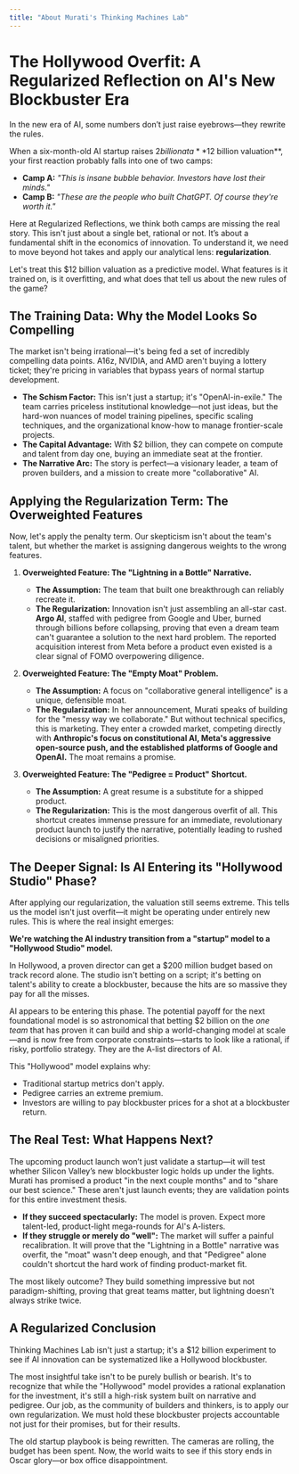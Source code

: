 ```yaml
---
title: "About Murati's Thinking Machines Lab"
---
```


# The Hollywood Overfit: A Regularized Reflection on AI's New Blockbuster Era

In the new era of AI, some numbers don’t just raise eyebrows—they rewrite the rules.

When a six-month-old AI startup raises $2 billion at a **$12 billion valuation**, your first reaction probably falls into one of two camps:

* **Camp A:** *"This is insane bubble behavior. Investors have lost their minds."*
* **Camp B:** *"These are the people who built ChatGPT. Of course they're worth it."*

Here at Regularized Reflections, we think both camps are missing the real story. This isn't just about a single bet, rational or not. It’s about a fundamental shift in the economics of innovation. To understand it, we need to move beyond hot takes and apply our analytical lens: **regularization**.

Let's treat this $12 billion valuation as a predictive model. What features is it trained on, is it overfitting, and what does that tell us about the new rules of the game?

## The Training Data: Why the Model Looks So Compelling

The market isn't being irrational—it's being fed a set of incredibly compelling data points. A16z, NVIDIA, and AMD aren't buying a lottery ticket; they're pricing in variables that bypass years of normal startup development.

* **The Schism Factor:** This isn't just a startup; it's "OpenAI-in-exile." The team carries priceless institutional knowledge—not just ideas, but the hard-won nuances of model training pipelines, specific scaling techniques, and the organizational know-how to manage frontier-scale projects.
* **The Capital Advantage:** With $2 billion, they can compete on compute and talent from day one, buying an immediate seat at the frontier.
* **The Narrative Arc:** The story is perfect—a visionary leader, a team of proven builders, and a mission to create more "collaborative" AI.

## Applying the Regularization Term: The Overweighted Features

Now, let's apply the penalty term. Our skepticism isn't about the team's talent, but whether the market is assigning dangerous weights to the wrong features.

1.  **Overweighted Feature: The "Lightning in a Bottle" Narrative.**
    * **The Assumption:** The team that built one breakthrough can reliably recreate it.
    * **The Regularization:** Innovation isn't just assembling an all-star cast. **Argo AI**, staffed with pedigree from Google and Uber, burned through billions before collapsing, proving that even a dream team can't guarantee a solution to the next hard problem. The reported acquisition interest from Meta before a product even existed is a clear signal of FOMO overpowering diligence.

2.  **Overweighted Feature: The "Empty Moat" Problem.**
    * **The Assumption:** A focus on "collaborative general intelligence" is a unique, defensible moat.
    * **The Regularization:** In her announcement, Murati speaks of building for the "messy way we collaborate." But without technical specifics, this is marketing. They enter a crowded market, competing directly with **Anthropic's focus on constitutional AI, Meta's aggressive open-source push, and the established platforms of Google and OpenAI.** The moat remains a promise.

3.  **Overweighted Feature: The "Pedigree = Product" Shortcut.**
    * **The Assumption:** A great resume is a substitute for a shipped product.
    * **The Regularization:** This is the most dangerous overfit of all. This shortcut creates immense pressure for an immediate, revolutionary product launch to justify the narrative, potentially leading to rushed decisions or misaligned priorities.

## The Deeper Signal: Is AI Entering its "Hollywood Studio" Phase?

After applying our regularization, the valuation still seems extreme. This tells us the model isn't just overfit—it might be operating under entirely new rules. This is where the real insight emerges:

**We're watching the AI industry transition from a "startup" model to a "Hollywood Studio" model.**

In Hollywood, a proven director can get a $200 million budget based on track record alone. The studio isn't betting on a script; it's betting on talent's ability to create a blockbuster, because the hits are so massive they pay for all the misses.

AI appears to be entering this phase. The potential payoff for the next foundational model is so astronomical that betting $2 billion on the *one team* that has proven it can build and ship a world-changing model at scale—and is now free from corporate constraints—starts to look like a rational, if risky, portfolio strategy. They are the A-list directors of AI.

This "Hollywood" model explains why:
* Traditional startup metrics don't apply.
* Pedigree carries an extreme premium.
* Investors are willing to pay blockbuster prices for a shot at a blockbuster return.

## The Real Test: What Happens Next?

The upcoming product launch won’t just validate a startup—it will test whether Silicon Valley’s new blockbuster logic holds up under the lights. Murati has promised a product "in the next couple months" and to "share our best science." These aren't just launch events; they are validation points for this entire investment thesis.

* **If they succeed spectacularly:** The model is proven. Expect more talent-led, product-light mega-rounds for AI's A-listers.
* **If they struggle or merely do "well":** The market will suffer a painful recalibration. It will prove that the "Lightning in a Bottle" narrative was overfit, the "moat" wasn't deep enough, and that "Pedigree" alone couldn't shortcut the hard work of finding product-market fit.

The most likely outcome? They build something impressive but not paradigm-shifting, proving that great teams matter, but lightning doesn't always strike twice.

## A Regularized Conclusion

Thinking Machines Lab isn't just a startup; it's a $12 billion experiment to see if AI innovation can be systematized like a Hollywood blockbuster.

The most insightful take isn't to be purely bullish or bearish. It's to recognize that while the "Hollywood" model provides a rational explanation for the investment, it's still a high-risk system built on narrative and pedigree. Our job, as the community of builders and thinkers, is to apply our own regularization. We must hold these blockbuster projects accountable not just for their promises, but for their results.

The old startup playbook is being rewritten. The cameras are rolling, the budget has been spent. Now, the world waits to see if this story ends in Oscar glory—or box office disappointment.
